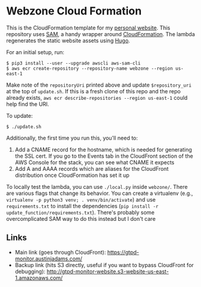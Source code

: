 Webzone Cloud Formation
=======================

This is the CloudFormation template for my [personal website][0]. This
repository uses [SAM][1], a handy wrapper around [CloudFormation][2]. The
lambda regenerates the static website assets using [Hugo][3].

For an initial setup, run:

    $ pip3 install --user --upgrade awscli aws-sam-cli
    $ aws ecr create-repository --repository-name webzone --region us-east-1

Make note of the `repositoryUri` printed above and update `$repository_uri` at
the top of `update.sh`. If this is a fresh clone of this repo and the repo
already exists, `aws ecr describe-repositories --region us-east-1` could help
find the URI.

To update:

    $ ./update.sh

Additionally, the first time you run this, you'll need to:

1. Add a CNAME record for the hostname, which is needed for generating the SSL
   cert. If you go to the Events tab in the CloudFront section of the AWS
   Console for the stack, you can see what CNAME it expects
2. Add A and AAAA records which are aliases for the CloudFront
   distribution once CloudFormation has set it up

To locally test the lambda, you can use `./local.py` inside `webzone/`. There
are various flags that change its behavior. You can create a virtualenv (e.g.,
`virtualenv -p python3 venv; . venv/bin/activate`) and use `requirements.txt`
to install the dependencies (`pip install -r update_function/requirements.txt`).
There's probably some overcomplicated SAM way to do this instead but I don't care

Links
-----

* Main link (goes through CloudFront): <https://gtpd-monitor.austinjadams.com/>
* Backup link (hits S3 directly, useful if you want to bypass CloudFront for
  debugging): <http://gtpd-monitor-website.s3-website-us-east-1.amazonaws.com/>

[0]: https://github.com/ausbin/webzone
[1]: https://aws.amazon.com/serverless/sam/
[2]: https://aws.amazon.com/cloudformation/
[3]: https://gohugo.io/
[4]: https://github.com/aws/aws-cli/issues/4947#issuecomment-586046886
